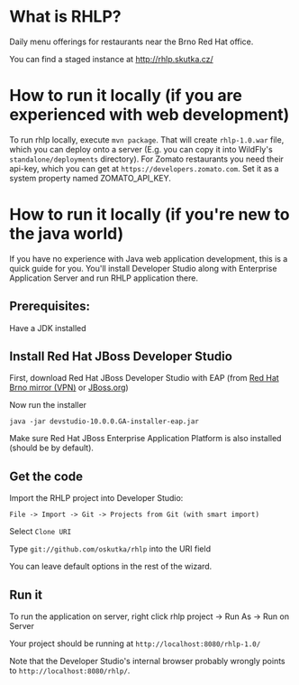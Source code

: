 What is RHLP?
=============

Daily menu offerings for restaurants near the Brno Red Hat office.

You can find a staged instance at http://rhlp.skutka.cz/

How to run it locally (if you are experienced with web development)
=====================
To run rhlp locally, execute `mvn package`. That will create `rhlp-1.0.war` file, which you can deploy onto a server (E.g. you can copy it into WildFly's `standalone/deployments` directory). For Zomato restaurants you need their api-key, which you can get at `https://developers.zomato.com`. Set it as a system property named ZOMATO_API_KEY.


How to run it locally (if you're new to the java world)
=====================

If you have no experience with Java web application development, this is a quick guide for you. You'll install Developer Studio along with Enterprise Application Server and run RHLP application there. 

Prerequisites:
--------------

Have a JDK installed 

Install Red Hat JBoss Developer Studio
-------------------

First, download Red Hat JBoss Developer Studio with EAP (from [Red Hat Brno mirror (VPN)](http://download.eng.brq.redhat.com/released/jbdevstudio/10.0.0/devstudio-10.0.0.GA-installer-eap.jar) or [JBoss.org](https://www.jboss.org/download-manager/file/devstudio-10.0.0.GA-installer-eap.jar))

Now run the installer

    java -jar devstudio-10.0.0.GA-installer-eap.jar

Make sure Red Hat JBoss Enterprise Application Platform is also installed (should be by default).

Get the code
------

Import the RHLP project into Developer Studio:

    File -> Import -> Git -> Projects from Git (with smart import)

Select `Clone URI`

Type `git://github.com/oskutka/rhlp` into the URI field

You can leave default options in the rest of the wizard.

Run it
------

To run the application on server, right click rhlp project -> Run As -> Run on Server

Your project should be running at `http://localhost:8080/rhlp-1.0/`

Note that the Developer Studio's internal browser probably wrongly points to `http://localhost:8080/rhlp/`.
